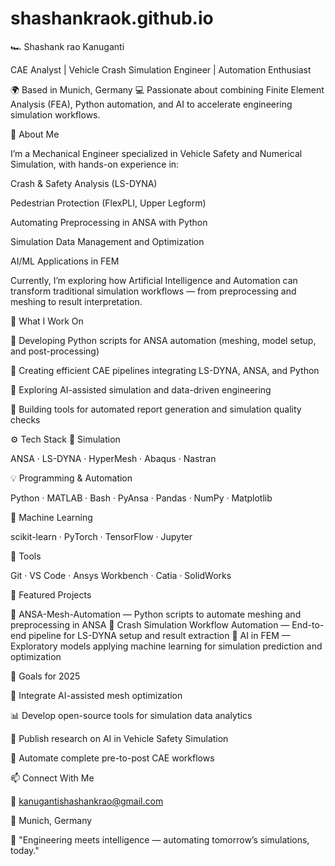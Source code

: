 # shashankraok.github.io
🏎️ Shashank rao Kanuganti

CAE Analyst | Vehicle Crash Simulation Engineer | Automation Enthusiast

🌍 Based in Munich, Germany
💻 Passionate about combining Finite Element Analysis (FEA), Python automation, and AI to accelerate engineering simulation workflows.

🚀 About Me

I’m a Mechanical Engineer specialized in Vehicle Safety and Numerical Simulation, with hands-on experience in:

Crash & Safety Analysis (LS-DYNA)

Pedestrian Protection (FlexPLI, Upper Legform)

Automating Preprocessing in ANSA with Python

Simulation Data Management and Optimization

AI/ML Applications in FEM

Currently, I’m exploring how Artificial Intelligence and Automation can transform traditional simulation workflows — from preprocessing and meshing to result interpretation.

🧠 What I Work On

🔹 Developing Python scripts for ANSA automation (meshing, model setup, and post-processing)

🔹 Creating efficient CAE pipelines integrating LS-DYNA, ANSA, and Python

🔹 Exploring AI-assisted simulation and data-driven engineering

🔹 Building tools for automated report generation and simulation quality checks

⚙️ Tech Stack
🧩 Simulation

ANSA · LS-DYNA · HyperMesh · Abaqus · Nastran

💡 Programming & Automation

Python · MATLAB · Bash · PyAnsa · Pandas · NumPy · Matplotlib

🤖 Machine Learning

scikit-learn · PyTorch · TensorFlow · Jupyter

🧰 Tools

Git · VS Code · Ansys Workbench · Catia · SolidWorks

📂 Featured Projects

🔹 ANSA-Mesh-Automation
 — Python scripts to automate meshing and preprocessing in ANSA
🔹 Crash Simulation Workflow Automation
 — End-to-end pipeline for LS-DYNA setup and result extraction
🔹 AI in FEM
 — Exploratory models applying machine learning for simulation prediction and optimization

🎯 Goals for 2025

🚗 Integrate AI-assisted mesh optimization

📊 Develop open-source tools for simulation data analytics

🧠 Publish research on AI in Vehicle Safety Simulation

🔄 Automate complete pre-to-post CAE workflows

📫 Connect With Me

📧 kanugantishashankrao@gmail.com

📍 Munich, Germany

💬 "Engineering meets intelligence — automating tomorrow’s simulations, today."
